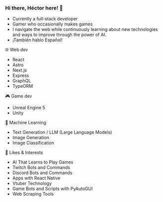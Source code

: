 ### Hi there, Héctor here! 👋

* Currently a full-stack developer
* Gamer who occasionally makes games
* I navigate the web while continuously learning about new technologies and ways to improve through the power of AI.
* ¡También hablo Español!

🌐 Web dev
- React
- Astro
- Next.js
- Express
- GraphQL
- TypeORM

🎮 Game dev
- Unreal Engine 5
- Unity

🤖 Machine Learning
- Text Generation / LLM (Large Language Models)
- Image Generation
- Image Classification

🎉 Likes & Interests
- AI That Learns to Play Games
- Twitch Bots and Commands
- Discord Bots and Commands
- Apps with React Native
- Vtuber Technology
- Game Bots and Scripts with PyAutoGUI
- Web Scraping Tools

<!--
**Hectorreto/Hectorreto** is a ✨ _special_ ✨ repository because its `README.md` (this file) appears on your GitHub profile.

Here are some ideas to get you started:

- 🔭 I’m currently working on ...
- 🌱 I’m currently learning ...
- 👯 I’m looking to collaborate on ...
- 🤔 I’m looking for help with ...
- 💬 Ask me about ...
- 📫 How to reach me: ...
- 😄 Pronouns: ...
- ⚡ Fun fact: ...
-->
